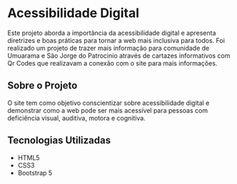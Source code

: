 # Acessibilidade Digital

Este projeto aborda a importância da acessibilidade digital e apresenta diretrizes e boas práticas para tornar a web mais inclusiva para todos. Foi realizado um projeto de trazer mais informação para comunidade
de Umuarama e São Jorge do Patrocinio através de cartazes informativos com Qr Codes que realizavam a conexão com o site para mais informações.


## Sobre o Projeto
O site tem como objetivo conscientizar sobre acessibilidade digital e demonstrar como a web pode ser mais acessível para pessoas com deficiência visual, auditiva, motora e cognitiva.

## Tecnologias Utilizadas
- HTML5
- CSS3
- Bootstrap 5
